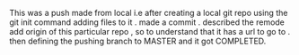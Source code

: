 This was a push made from local i.e after creating a local git repo using the git init command 
adding files to it .
made a commit .
described the remode add origin of this particular repo , so to understand that it has a url to go to .
then defining the pushing branch to MASTER
and it got COMPLETED.
